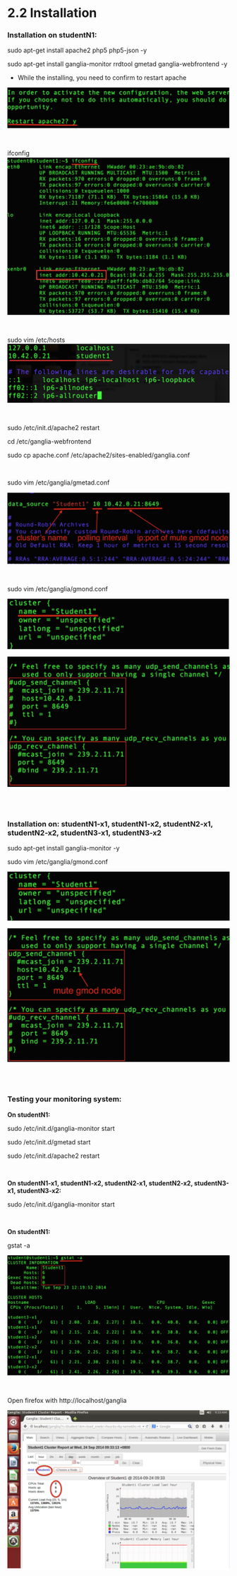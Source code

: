 # 2.2 Installation

### **Installation on studentN1:**

sudo apt-get install apache2 php5 php5-json -y

sudo apt-get install ganglia-monitor rrdtool gmetad ganglia-webfrontend -y

* While the installing, you need to confirm to restart apache

![](https://raw.githubusercontent.com/congqiyuan/tutorial/master/ganglia_cluster/7.png)


<br/>

ifconfig
![](https://raw.githubusercontent.com/congqiyuan/tutorial/master/ganglia_cluster/ip.png)

<br/>

sudo vim /etc/hosts
![](https://raw.githubusercontent.com/congqiyuan/tutorial/master/ganglia_cluster/host.png)

<br/>

sudo /etc/init.d/apache2 restart

cd /etc/ganglia-webfrontend

sudo cp apache.conf /etc/apache2/sites-enabled/ganglia.conf

<br/>

sudo vim /etc/ganglia/gmetad.conf

![](https://raw.githubusercontent.com/congqiyuan/tutorial/master/ganglia_cluster/8.png)


<br/>

sudo vim /etc/ganglia/gmond.conf

![](https://raw.githubusercontent.com/congqiyuan/tutorial/master/ganglia_cluster/9.png)

![](https://raw.githubusercontent.com/congqiyuan/tutorial/master/ganglia_cluster/10.png)

<br/>
<br/>

### **Installation on: studentN1-x1, studentN1-x2, studentN2-x1, studentN2-x2, studentN3-x1, studentN3-x2**

sudo apt-get install ganglia-monitor -y

sudo vim /etc/ganglia/gmond.conf

![](https://raw.githubusercontent.com/congqiyuan/tutorial/master/ganglia_cluster/11.png)

![](https://raw.githubusercontent.com/congqiyuan/tutorial/master/ganglia_cluster/12.png)

<br/>
<br/>


### **Testing your monitoring system:**

**On studentN1:**

sudo /etc/init.d/ganglia-monitor start

sudo /etc/init.d/gmetad start

sudo /etc/init.d/apache2 restart

<br/>

**On studentN1-x1, studentN1-x2, studentN2-x1,
studentN2-x2, studentN3-x1, studentN3-x2:**

sudo /etc/init.d/ganglia-monitor start

<br/>

**On studentN1:**

gstat -a

![](https://raw.githubusercontent.com/congqiyuan/tutorial/master/ganglia_cluster/13.png)

<br/>

Open firefox with http://localhost/ganglia

![](https://raw.githubusercontent.com/congqiyuan/tutorial/master/ganglia_cluster/14.png)

<br/>



